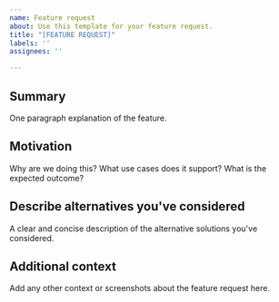 ```yaml
---
name: Feature request
about: Use this template for your feature request.
title: "[FEATURE REQUEST]"
labels: ''
assignees: ''

---
```


## Summary

One paragraph explanation of the feature.

## Motivation

Why are we doing this? What use cases does it support? What is the expected outcome?

## Describe alternatives you've considered

A clear and concise description of the alternative solutions you've considered.

## Additional context

Add any other context or screenshots about the feature request here.
